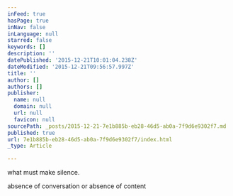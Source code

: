 ```yaml
---
inFeed: true
hasPage: true
inNav: false
inLanguage: null
starred: false
keywords: []
description: ''
datePublished: '2015-12-21T10:01:04.238Z'
dateModified: '2015-12-21T09:56:57.997Z'
title: ''
author: []
authors: []
publisher:
  name: null
  domain: null
  url: null
  favicon: null
sourcePath: _posts/2015-12-21-7e1b885b-eb28-46d5-ab0a-7f9d6e9302f7.md
published: true
url: 7e1b885b-eb28-46d5-ab0a-7f9d6e9302f7/index.html
_type: Article

---
```

what must make silence.

absence of conversation or absence of content